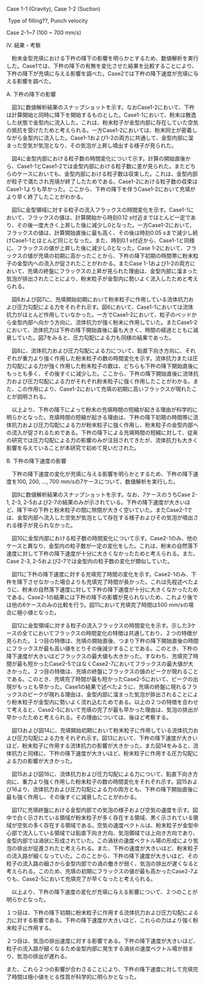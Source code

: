 Case 1-1 (Gravity), Case 1-2 (Suction)

​	Type of filling??, Punch velocity

Case 2-1~7 (100 ~ 700 mm/s)



Ⅳ. 結果・考察

　粉末金型充填における下杵の降下の影響を明らかとするため、数値解析を実行した。Case1では、下杵の降下の有無を変化させた結果を比較することにより、下杵の降下が充填に与える影響を調べた。Case2では下杵の降下速度が充填に与える影響を調べた。



A. 下杵の降下の影響

　図3に数値解析結果のスナップショットを示す。なおCase1-2において、下杵は計算開始と同時に降下を開始するものとした。Case1-1において、粉末は散逸した状態で金型内に流入した。これは、粉末粒子が金型内部に存在していた空気の抵抗を受けたためと考えられる。一方Case1-2においては、粉末同士が密着しながら金型内に流入した。Case1-1および1-2の両方に共通して、金型内部に溜まった空気が気泡となり、その気泡が上昇し噴出する様子が見られた。

　図4に金型内部における粒子数の時間変化について示す。計算の開始直後から、Case1-1とCase1-2では金型内部における粒子数に差が見られた。またどちらのケースにおいても、金型内部における粒子数は収束した。これは、金型内部が粒子で満たされ充填が終了したためである。Case1-2における粒子数の収束はCase1-1よりも早かった。ここから、下杵の降下を伴うCase1-2において充填がより早く終了したことがわかる。

　図5に金型領域に対する粒子の流入フラックスの時間変化を示す。Case1-1において、フラックスの値は、計算開始から時刻0.12 s付近までほとんど一定であり、その後一度大きく上昇した後に減少し0となった。一方Case1-2において、フラックスの値は、計算開始直後に最も高く、その後は時刻0.05 sまで減少し続けCase1-1とほとんど同じとなった。また、時刻0.1 s付近から、Case1-1と同様に、フラックスの値が上昇した後に減少し0となった。Case 1-2において、フラックスの値が充填の初期に高かったことから、下杵の降下初期の時間帯に粉末粒子の金型内への流入が促されたことがわかる。またCase 1-1および1-2の両方において、充填の終盤にフラックスの上昇が見られた理由は、金型内部に溜まった気泡が排出されたことにより、粉末粒子が金型内に勢いよく流入したためと考えられる。

　図6および図7に、充填開始初期において粉末粒子に作用している流体抗力および圧力勾配による力をそれぞれ示す。図6において、Case1-1においては流体抗力がほとんど作用していなかった。一方でCase1-2において、粒子のベッドから金型内部へ向かう方向に、流体抗力が強く粉末に作用していた。またCase1-2において、流体抗力は下杵の降下開始直後に最も大きく、時間の経過とともに減衰していた。図7をみると、圧力勾配による力も同様の結果であった。

　図8に、流体抗力および圧力勾配による力について、鉛直下向き方向に、それぞれが重力より強く作用した粉末粒子の数の時間変化を示す。流体抗力または圧力勾配による力が強く作用した粉末粒子の数は、どちらも下杵の降下開始直後にもっとも多く、その後すぐに減少した。ここから、下杵の降下開始直後に流体抗力および圧力勾配による力がそれぞれ粉末粒子に強く作用したことがわかる。また、この作用により、Case1-2において充填の初期に高いフラックスが現れたことが説明される。

　以上より、下杵の降下によって粉末の充填時間の短縮が起きる理由が科学的に明らかとなった。充填時間の短縮が起きる理由は、下杵の降下初期の時間帯に流体抗力および圧力勾配による力が粉末粒子に強く作用し、粉末粒子の金型内部への流入が促されるためである。下杵の降下による充填時間の短縮に対して、従来の研究では圧力勾配による力の影響のみが注目されてきたが、流体抗力も大きく影響を与えていることが本研究で初めて見いだされた。



B. 下杵の降下速度の影響

　下杵の降下速度の変化が充填に与える影響を明らかとするため、下杵の降下速度を100, 200, ..., 700 mm/sの7ケースについて、数値解析を実行した。

　図9に数値解析結果のスナップショットを示す。なお、7ケースのうちCase 2-1, 2-3, 2-5および2-7の結果のみが示されている。下杵の降下速度が大きいほど、降下中の下杵と粉末粒子の間に隙間が大きく空いていた。またCase2-1では、金型内部へ流入した空気が気泡として存在する様子およびその気泡が噴出される様子が見られなかった。

　図10に金型内部における粒子数の時間変化について示す。Case2-1のみ、他のケースと異なり、金型内の粒子数が一定の変化をした。これは、粉末の自然落下速度に対して下杵の降下速度が十分に大きくなかったためと考えられる。また、Case 2-3, 2-5および2-7では金型内の粒子数の変化が類似していた。

　図11に下杵の降下速度に対する充填完了時間の変化を示す。Case2-1のみ、下杵を降下させなかった場合よりも充填完了時間が長かった。これは先程述べたように、粉末の自然落下速度に対して下杵の降下速度が十分に大きくなかったためである。Case2-1の結果には下杵の降下の影響が見られないため、これより後では他の6ケースのみの比較を行う。図11において充填完了時間は500 mm/sの場合に極小値となった。

　図12に金型領域に対する粒子の流入フラックスの時間変化を示す。示した3ケースの全てにおいてフラックスの時間変化の特徴は共通しており、２つの特徴が見られた。１つ目の特徴は、充填の開始直後、つまり下杵の降下開始直後の時間にフラックスが最も高い値をとりその後減少することである。このとき、下杵の降下速度が大きいほどフラックスの最大値も大きかった。すなわち、充填完了時間が最も短かったCase2-5ではなくCase2-7においてフラックスの最大値が大きかった。２つ目の特徴は、充填の終盤にフラックスの値のピークが現れることである。このとき、充填完了時間が最も短かったCase2-5において、ピークの出現がもっとも早かった。Case1の結果で述べたように、充填の終盤に現れるフラックスのピークが現れる理由は、金型内部に溜まった気泡が排出されることにより粉末粒子が金型内に勢いよく流れ込むためである。以上の２つの特徴を合わせて考えると、Case2-5において充填の完了が最も早かった理由は、気泡の排出が早かったためと考えられる。その理由については、後ほど考察する。

　図13および図14に、充填開始初期において粉末粒子に作用している流体抗力および圧力勾配による力をそれぞれ示す。図13において、下杵の降下速度が大きいほど、粉末粒子に作用する流体抗力の影響が大きかった。また図14をみると、流体抗力と同様に、下杵の降下速度が大きいほど、粉末粒子に作用する圧力勾配による力の影響が大きかった。

　図15および図16に、流体抗力および圧力勾配による力について、鉛直下向き方向に、重力より強く作用した粉末粒子の数の時間変化をそれぞれ示す。図15および16より、流体抗力および圧力勾配による力の両方とも、下杵の降下開始直後に最も強く作用し、その後すぐに減衰したことがわかる。

　図17に充填終盤における金型内部での気泡の様子および空気の速度を示す。図中で白く示されている領域が粉末粒子が多く存在する領域、黒く示されている領域が空気の多く存在する領域である。空気の速度ベクトルは、粉末粒子が金型中心部で流入している領域では鉛直下向き方向、気泡領域では上向き方向であり、金型内部では渦状に形成されていた。この渦状の速度ベクトル場の形成により気泡の排出が促進されたと考えられる。また、下杵の速度が大きいほど、粉末粒子の流入路が細くなっていた。このことから、下杵の降下速度が大きいほど、その粒子の流入路の細さから金型内部での渦の働きが弱く、気泡の排出が遅くなると考えられる。このため、充填の初期にフラックスの値が最も高かったCase2-7よりも、Case2-5において充填完了が早くなったと考えられる。

　以上より、下杵の降下速度の変化が充填に与える影響について、２つのことが明らかとなった。

１つ目は、下杵の降下初期に粉末粒子に作用する流体抗力および圧力勾配による力に対する影響である。下杵の降下速度が大きいほど、これらの力はより強く粉末粒子に作用する。

２つ目は、気泡の排出速度に対する影響である。下杵の降下速度が大きいほど、粒子の流入路が細くなるため金型内部に発生する渦状の速度ベクトル場が弱まり、気泡の排出が遅れる。

また、これら２つの影響が合わさることにより、下杵の降下速度に対して充填完了時間は極小値をとる性質が科学的に明らかとなった。


